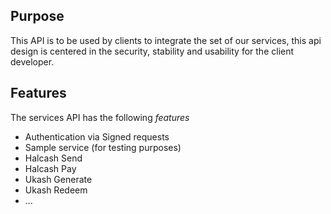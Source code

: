 ## Purpose
This API is to be used by clients to integrate the set of our services, this api design is centered in the security,
stability and usability for the client developer.

## Features
The services API has the following *features*

- Authentication via Signed requests
- Sample service (for testing purposes)
- Halcash Send
- Halcash Pay
- Ukash Generate
- Ukash Redeem
- ...
